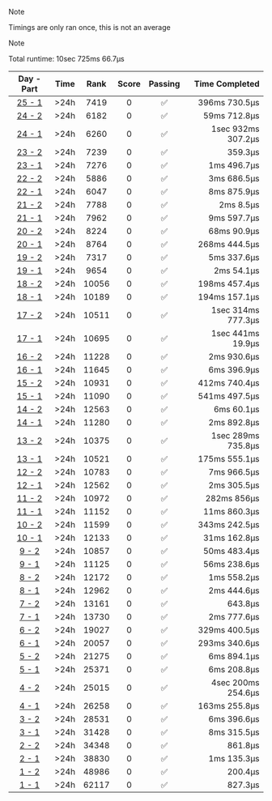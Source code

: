 > [!NOTE]
> Timings are only ran once, this is not an average

> [!NOTE]
> Total runtime: 10sec 725ms 66.7µs

|                                                Day - Part                                                |  Time   | Rank  | Score | Passing |     Time Completed |
|:--------------------------------------------------------------------------------------------------------:|:-------:|:-----:|:-----:|:-------:|-------------------:|
| [25 - 1](https://github.com/SWCreeperKing/AdventOfCode/blob/master/AdventOfCode/Solutions/2015/Day25.cs) | &gt;24h | 7419  |   0   |    ✅    |      396ms 730.5µs |
| [24 - 2](https://github.com/SWCreeperKing/AdventOfCode/blob/master/AdventOfCode/Solutions/2015/Day24.cs) | &gt;24h | 6182  |   0   |    ✅    |       59ms 712.8µs |
| [24 - 1](https://github.com/SWCreeperKing/AdventOfCode/blob/master/AdventOfCode/Solutions/2015/Day24.cs) | &gt;24h | 6260  |   0   |    ✅    | 1sec 932ms 307.2µs |
| [23 - 2](https://github.com/SWCreeperKing/AdventOfCode/blob/master/AdventOfCode/Solutions/2015/Day23.cs) | &gt;24h | 7239  |   0   |    ✅    |            359.3µs |
| [23 - 1](https://github.com/SWCreeperKing/AdventOfCode/blob/master/AdventOfCode/Solutions/2015/Day23.cs) | &gt;24h | 7276  |   0   |    ✅    |        1ms 496.7µs |
| [22 - 2](https://github.com/SWCreeperKing/AdventOfCode/blob/master/AdventOfCode/Solutions/2015/Day22.cs) | &gt;24h | 5886  |   0   |    ✅    |        3ms 686.5µs |
| [22 - 1](https://github.com/SWCreeperKing/AdventOfCode/blob/master/AdventOfCode/Solutions/2015/Day22.cs) | &gt;24h | 6047  |   0   |    ✅    |        8ms 875.9µs |
| [21 - 2](https://github.com/SWCreeperKing/AdventOfCode/blob/master/AdventOfCode/Solutions/2015/Day21.cs) | &gt;24h | 7788  |   0   |    ✅    |          2ms 8.5µs |
| [21 - 1](https://github.com/SWCreeperKing/AdventOfCode/blob/master/AdventOfCode/Solutions/2015/Day21.cs) | &gt;24h | 7962  |   0   |    ✅    |        9ms 597.7µs |
| [20 - 2](https://github.com/SWCreeperKing/AdventOfCode/blob/master/AdventOfCode/Solutions/2015/Day20.cs) | &gt;24h | 8224  |   0   |    ✅    |        68ms 90.9µs |
| [20 - 1](https://github.com/SWCreeperKing/AdventOfCode/blob/master/AdventOfCode/Solutions/2015/Day20.cs) | &gt;24h | 8764  |   0   |    ✅    |      268ms 444.5µs |
| [19 - 2](https://github.com/SWCreeperKing/AdventOfCode/blob/master/AdventOfCode/Solutions/2015/Day19.cs) | &gt;24h | 7317  |   0   |    ✅    |        5ms 337.6µs |
| [19 - 1](https://github.com/SWCreeperKing/AdventOfCode/blob/master/AdventOfCode/Solutions/2015/Day19.cs) | &gt;24h | 9654  |   0   |    ✅    |         2ms 54.1µs |
| [18 - 2](https://github.com/SWCreeperKing/AdventOfCode/blob/master/AdventOfCode/Solutions/2015/Day18.cs) | &gt;24h | 10056 |   0   |    ✅    |      198ms 457.4µs |
| [18 - 1](https://github.com/SWCreeperKing/AdventOfCode/blob/master/AdventOfCode/Solutions/2015/Day18.cs) | &gt;24h | 10189 |   0   |    ✅    |      194ms 157.1µs |
| [17 - 2](https://github.com/SWCreeperKing/AdventOfCode/blob/master/AdventOfCode/Solutions/2015/Day17.cs) | &gt;24h | 10511 |   0   |    ✅    | 1sec 314ms 777.3µs |
| [17 - 1](https://github.com/SWCreeperKing/AdventOfCode/blob/master/AdventOfCode/Solutions/2015/Day17.cs) | &gt;24h | 10695 |   0   |    ✅    |  1sec 441ms 19.9µs |
| [16 - 2](https://github.com/SWCreeperKing/AdventOfCode/blob/master/AdventOfCode/Solutions/2015/Day16.cs) | &gt;24h | 11228 |   0   |    ✅    |        2ms 930.6µs |
| [16 - 1](https://github.com/SWCreeperKing/AdventOfCode/blob/master/AdventOfCode/Solutions/2015/Day16.cs) | &gt;24h | 11645 |   0   |    ✅    |        6ms 396.9µs |
| [15 - 2](https://github.com/SWCreeperKing/AdventOfCode/blob/master/AdventOfCode/Solutions/2015/Day15.cs) | &gt;24h | 10931 |   0   |    ✅    |      412ms 740.4µs |
| [15 - 1](https://github.com/SWCreeperKing/AdventOfCode/blob/master/AdventOfCode/Solutions/2015/Day15.cs) | &gt;24h | 11090 |   0   |    ✅    |      541ms 497.5µs |
| [14 - 2](https://github.com/SWCreeperKing/AdventOfCode/blob/master/AdventOfCode/Solutions/2015/Day14.cs) | &gt;24h | 12563 |   0   |    ✅    |         6ms 60.1µs |
| [14 - 1](https://github.com/SWCreeperKing/AdventOfCode/blob/master/AdventOfCode/Solutions/2015/Day14.cs) | &gt;24h | 11280 |   0   |    ✅    |        2ms 892.8µs |
| [13 - 2](https://github.com/SWCreeperKing/AdventOfCode/blob/master/AdventOfCode/Solutions/2015/Day13.cs) | &gt;24h | 10375 |   0   |    ✅    | 1sec 289ms 735.8µs |
| [13 - 1](https://github.com/SWCreeperKing/AdventOfCode/blob/master/AdventOfCode/Solutions/2015/Day13.cs) | &gt;24h | 10521 |   0   |    ✅    |      175ms 555.1µs |
| [12 - 2](https://github.com/SWCreeperKing/AdventOfCode/blob/master/AdventOfCode/Solutions/2015/Day12.cs) | &gt;24h | 10783 |   0   |    ✅    |        7ms 966.5µs |
| [12 - 1](https://github.com/SWCreeperKing/AdventOfCode/blob/master/AdventOfCode/Solutions/2015/Day12.cs) | &gt;24h | 12562 |   0   |    ✅    |        2ms 305.5µs |
| [11 - 2](https://github.com/SWCreeperKing/AdventOfCode/blob/master/AdventOfCode/Solutions/2015/Day11.cs) | &gt;24h | 10972 |   0   |    ✅    |        282ms 856µs |
| [11 - 1](https://github.com/SWCreeperKing/AdventOfCode/blob/master/AdventOfCode/Solutions/2015/Day11.cs) | &gt;24h | 11152 |   0   |    ✅    |       11ms 860.3µs |
| [10 - 2](https://github.com/SWCreeperKing/AdventOfCode/blob/master/AdventOfCode/Solutions/2015/Day10.cs) | &gt;24h | 11599 |   0   |    ✅    |      343ms 242.5µs |
| [10 - 1](https://github.com/SWCreeperKing/AdventOfCode/blob/master/AdventOfCode/Solutions/2015/Day10.cs) | &gt;24h | 12133 |   0   |    ✅    |       31ms 162.8µs |
|  [9 - 2](https://github.com/SWCreeperKing/AdventOfCode/blob/master/AdventOfCode/Solutions/2015/Day9.cs)  | &gt;24h | 10857 |   0   |    ✅    |       50ms 483.4µs |
|  [9 - 1](https://github.com/SWCreeperKing/AdventOfCode/blob/master/AdventOfCode/Solutions/2015/Day9.cs)  | &gt;24h | 11125 |   0   |    ✅    |       56ms 238.6µs |
|  [8 - 2](https://github.com/SWCreeperKing/AdventOfCode/blob/master/AdventOfCode/Solutions/2015/Day8.cs)  | &gt;24h | 12172 |   0   |    ✅    |        1ms 558.2µs |
|  [8 - 1](https://github.com/SWCreeperKing/AdventOfCode/blob/master/AdventOfCode/Solutions/2015/Day8.cs)  | &gt;24h | 12962 |   0   |    ✅    |        2ms 444.6µs |
|  [7 - 2](https://github.com/SWCreeperKing/AdventOfCode/blob/master/AdventOfCode/Solutions/2015/Day7.cs)  | &gt;24h | 13161 |   0   |    ✅    |            643.8µs |
|  [7 - 1](https://github.com/SWCreeperKing/AdventOfCode/blob/master/AdventOfCode/Solutions/2015/Day7.cs)  | &gt;24h | 13730 |   0   |    ✅    |        2ms 777.6µs |
|  [6 - 2](https://github.com/SWCreeperKing/AdventOfCode/blob/master/AdventOfCode/Solutions/2015/Day6.cs)  | &gt;24h | 19027 |   0   |    ✅    |      329ms 400.5µs |
|  [6 - 1](https://github.com/SWCreeperKing/AdventOfCode/blob/master/AdventOfCode/Solutions/2015/Day6.cs)  | &gt;24h | 20057 |   0   |    ✅    |      293ms 340.6µs |
|  [5 - 2](https://github.com/SWCreeperKing/AdventOfCode/blob/master/AdventOfCode/Solutions/2015/Day5.cs)  | &gt;24h | 21275 |   0   |    ✅    |        6ms 894.1µs |
|  [5 - 1](https://github.com/SWCreeperKing/AdventOfCode/blob/master/AdventOfCode/Solutions/2015/Day5.cs)  | &gt;24h | 25371 |   0   |    ✅    |        6ms 208.8µs |
|  [4 - 2](https://github.com/SWCreeperKing/AdventOfCode/blob/master/AdventOfCode/Solutions/2015/Day4.cs)  | &gt;24h | 25015 |   0   |    ✅    | 4sec 200ms 254.6µs |
|  [4 - 1](https://github.com/SWCreeperKing/AdventOfCode/blob/master/AdventOfCode/Solutions/2015/Day4.cs)  | &gt;24h | 26258 |   0   |    ✅    |      163ms 255.8µs |
|  [3 - 2](https://github.com/SWCreeperKing/AdventOfCode/blob/master/AdventOfCode/Solutions/2015/Day3.cs)  | &gt;24h | 28531 |   0   |    ✅    |        6ms 396.6µs |
|  [3 - 1](https://github.com/SWCreeperKing/AdventOfCode/blob/master/AdventOfCode/Solutions/2015/Day3.cs)  | &gt;24h | 31428 |   0   |    ✅    |        8ms 315.5µs |
|  [2 - 2](https://github.com/SWCreeperKing/AdventOfCode/blob/master/AdventOfCode/Solutions/2015/Day2.cs)  | &gt;24h | 34348 |   0   |    ✅    |            861.8µs |
|  [2 - 1](https://github.com/SWCreeperKing/AdventOfCode/blob/master/AdventOfCode/Solutions/2015/Day2.cs)  | &gt;24h | 38830 |   0   |    ✅    |        1ms 135.3µs |
|  [1 - 2](https://github.com/SWCreeperKing/AdventOfCode/blob/master/AdventOfCode/Solutions/2015/Day1.cs)  | &gt;24h | 48986 |   0   |    ✅    |            200.4µs |
|  [1 - 1](https://github.com/SWCreeperKing/AdventOfCode/blob/master/AdventOfCode/Solutions/2015/Day1.cs)  | &gt;24h | 62117 |   0   |    ✅    |            827.3µs |
